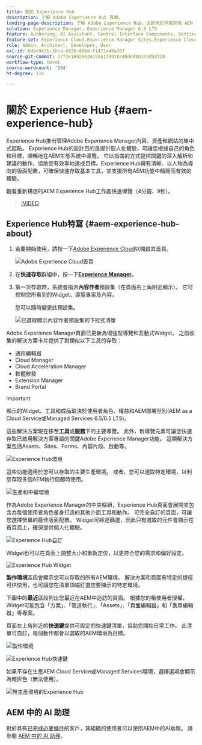 ```yaml
---
title: 關於 Experience Hub
description: 了解 Adobe Experience Hub 頁面。
landing-page-description: 了解 Adobe Experience Hub，這是用於存取所有 AEM 功能的集中起點。
solution: Experience Manager, Experience Manager 6.5 LTS
feature: Authoring, AI Assistant, Central Interface Components, Getting Started, Onboarding, Programs, Workflows
feature-set: Experience Cloud,Experience Manager Sites,Experience Cloud Services
role: Admin, Architect, Developer, User
exl-id: 6dbc943b-3bca-4926-896d-f1471a49a70f
source-git-commit: 2773e1092e63479aa135918e48dd4b01e3dad310
workflow-type: tm+mt
source-wordcount: '594'
ht-degree: 11%

---
```


# 關於 Experience Hub {#aem-experience-hub}

Experience Hub推出管理Adobe Experience Manager內容、資產和網站的集中式起點。 Experience Hub的設計目的是提供個人化體驗，可讓您根據自己的角色和目標，順暢地在AEM生態系統中導覽。 它以指南的方式提供關鍵的深入解析和建議的動作，協助您有效率地達成目標。Experience Hub擁有清晰、以人物為導向的版面配置，可確保快速存取基本工具，並支援所有AEM功能中精簡而有效的體驗。

觀看重新構想的AEM Experience Hub工作區快速導覽（4分鐘、9秒）。

>[!VIDEO](https://video.tv.adobe.com/v/3471396?learn=on)

<!--
Available as a private beta, Experience Hub offers an optimized experience focused on improving workflows, prioritizing goals, and delivering results. Opting in lets you influence Experience Hub's development by providing feedback that helps shape its future and enhances its value for the entire AEM community. -->

## Experience Hub特寫 {#aem-experience-hub-about}

1. 若要開始使用，請按一下[Adobe Experience Cloud](https://experience.adobe.com/#/@foundationinternal/home)以開啟其首頁。

   ![Adobe Experience Cloud首頁](/help/assets/assets-experience-hub/experience-cloud-experiencemanager-ams.png)

1. 在&#x200B;**快速存取**&#x200B;群組中，按一下&#x200B;[**Experience Manager**](https://experience.adobe.com)。
1. 第一次存取時，系統會指派&#x200B;**內容作者**&#x200B;預設集（在頁面右上角附近顯示）。 它可控制您所看到的Widget、導覽專案及內容。

   您可以隨時變更此預設集。

   ![已選取顯示內容作者預設集的下拉式清單](/help/assets/assets-experience-hub/experience-hub-role-selection.png)


Adobe Experience Manager頁面已更新為增強型導覽和互動式Widget。 之前收集的解決方案卡片提供了對類似以下工具的存取：

* 通用編輯器
* Cloud Manager
* Cloud Acceleration Manager
* 軟體散發
* Extension Manager
* Brand Portal

>[!IMPORTANT]
>
>顯示的Widget、工具和成品取決於使用者角色、權益和AEM部署型別(AEM as a Cloud Service或Managed Services 6.5/6.5 LTS)。

這些解決方案現在移至&#x200B;**工具**&#x200B;或&#x200B;**服務**&#x200B;下的主要導覽。 此外，新導覽元素可讓您快速存取已啟用解決方案專屬的關鍵Adobe Experience Manager功能。 這類解決方案包括Assets、Sites、Forms、內容片段、啟動等。

![Experience Hub環境](/help/assets/assets-experience-hub/experience-hub-author-environments-ams.png)

這些功能適用於您可以存取的主要生產環境。 或者，您可以選取特定環境，以利您存取多個AEM執行個體時使用。

![生產和中繼環境](/help/assets/assets-experience-hub/experience-hub-prod-stage-ams.png)

作為Adobe Experience Manager的中央樞紐，Experience Hub頁面會展開並包含為每個使用者角色量身打造的其他介面工具和動作。 可完全自訂的頁面，可讓您選擇熒幕的最佳版面配置。 Widget可經過篩選，因此只有選取的元件會顯示在首頁面上，確保提供個人化體驗。

![Experience Hub自訂](/help/assets/assets-experience-hub/experience-hub-custom-ams.png)

Widget也可以在頁面上調整大小和重新定位，以更符合您的需求和偏好設定。

![Experience Hub Widget](/help/assets/assets-experience-hub/experience-hub-custom-widgets-ams.png)

**製作環境**&#x200B;區段會顯示您可以存取的所有AEM環境。 解決方案和頁面有特定的捷徑可供使用，也可讓您在清單頂端釘選您要顯示的特定環境。

下圖中的&#x200B;**最近**&#x200B;區段列出您最近在AEM中造訪的頁面。 根據您的租使用者授權，Widget可能包含「方案」、「管道執行」、「Assets」、「頁面編輯器」和「表單編輯器」等專案。

頁面左上角附近的&#x200B;**快速鍵**&#x200B;提供可設定的快速鍵清單，協助您開始日常工作。 此清單可自訂，每個動作都會以選取的AEM環境為目標。

![製作環境](/help/assets/assets-experience-hub/experience-hub-recents-ams.png)

![Experience Hub快速鍵](/help/assets/assets-experience-hub/experience-hub-quick-shortcuts-ams.png)

如果不存在生產AEM Cloud Service或Managed Services環境，選擇選項會顯示為暗灰色（無法使用）。

![無生產環境的Experience Hub](/help/assets/assets-experience-hub/experience-hub-no-prod-environs-ams.png)

## AEM 中的 AI 助理

對於具有[已完成必要條件](/help/ai-assistant-in-aem.md#get-access)的客戶，其組織的使用者可以使用AEM中的AI助理。 請參閱 [AEM 中的 AI 助理](/help/ai-assistant-in-aem.md)。
